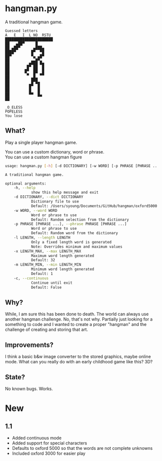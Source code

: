# hangman.py

A traditional hangman game.
```
Guessed letters
A   E   I  L NO  RSTU
██████████████████████
██   ▄██▀     █
██ ▄██▀      ▄███▄
████▀       █▀  ▀█
██▀         ▀▄ ▄█▀
██          ▄▄█▀▄
██        ▄█▀██ ▀█
██       ▄█  ██  █
██       ▀▄  █▀ ▄█
██          ▄█▄
██          █▀█▄
██         █▀  █
██         █   █
██         ▀▀  █▄
██

_O_ELESS
POPELESS
You lose
```

## What?

Play a  single player hangman game.

You can use a custom dictionary, word or phrase.\
You can use a custom hangman figure

```bash
usage: hangman.py [-h] [-d DICTIONARY] [-w WORD] [-p PHRASE [PHRASE ...]] [-l LENGTH] [-x LENGTH_MAX] [-m LENGTH_MIN] [-c]

A traditional hangman game.

optional arguments:
    -h, --help
            show this help message and exit
    -d DICTIONARY, --dict DICTIONARY
            Dictionary file to use
            Default: /Users/syoung/Documents/GitHub/hangman/oxford5000.txt
    -w WORD, --word WORD
            Word or phrase to use
            Default: Random selection from the dictionary
    -p PHRASE [PHRASE ...], --phrase PHRASE [PHRASE ...]
            Word or phrase to use
            Default: Random word from the dictionary
    -l LENGTH, --length LENGTH
            Only a fixed length word is generated
            Note: Overrides minimum and maximum values
    -x LENGTH_MAX, --max LENGTH_MAX
            Maximum word length generated
            Default: 32
    -m LENGTH_MIN, --min LENGTH_MIN
            Minimum word length generated
            Default: 1
    -c, --continuous
            Continue until exit
            Default: False
```

## Why?
While, I am sure this has been done to death.  The world can always use another hangman challenge.  No, that's not why.  Partially just looking for a something to code and I wanted to create a proper "hangman" and the challenge of creating and storing that art.

## Improvements?
I think a basic b&w image converter to the stored graphics, maybe online mode.  What can you really do with an early childhood game like this? 3D?

## State?
No known bugs.  Works.

# New
## 1.1
- Added continuous mode
- Added support for special characters
- Defaults to oxford 5000 so that the words are not complete unknowns
- Included oxford 3000 for easier play
